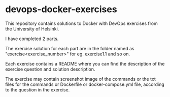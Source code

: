 # devops-docker-exercises

This repository contains solutions to Docker with DevOps exercises from the University of Helsinki.

I have completed 2 parts.

The exercise solution for each part are in the folder named as "exercise<exercise_number>" for eg. exercise1.1 and so on.

Each exercise contains a README where you can find the description of the exercise question and solution description.

The exercise may contain screenshot image of the commands or the txt files for the commands or Dockerfile or docker-compose.yml file, according to the question in the exercise. 





